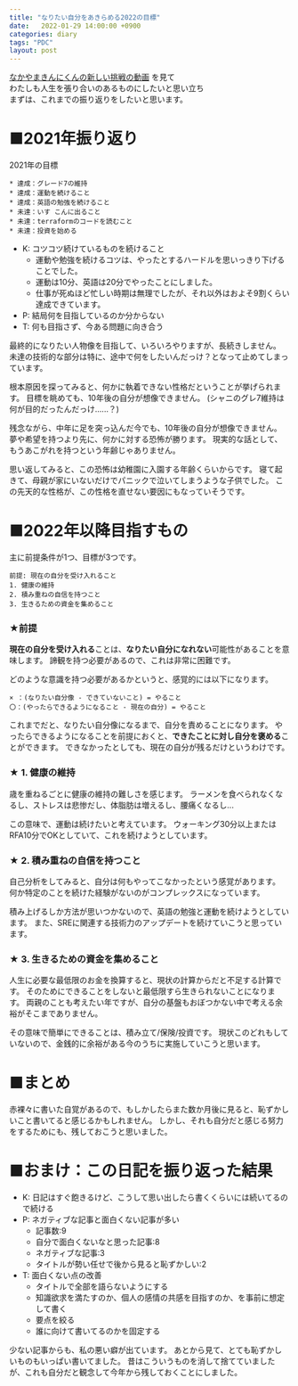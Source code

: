 ```yaml
---
title: "なりたい自分をあきらめる2022の目標"
date:   2022-01-29 14:00:00 +0900
categories: diary
tags: "PDC"
layout: post
---
```


[なかやまきんにくんの新しい挑戦の動画](https://youtu.be/uNEoreaEOAU) を見て  
わたしも人生を張り合いのあるものにしたいと思い立ち  
まずは、これまでの振り返りをしたいと思います。

# ■2021年振り返り

2021年の目標

```
* 達成：グレード7の維持
* 達成：運動を続けること
* 達成：英語の勉強を続けること
* 未達：いす こんに出ること
* 未達：terraformのコードを読むこと
* 未達：投資を始める
```

* K: コツコツ続けているものを続けること
  * 運動や勉強を続けるコツは、やったとするハードルを思いっきり下げることでした。
  * 運動は10分、英語は20分でやったことにしました。
  * 仕事が死ぬほど忙しい時期は無理でしたが、それ以外はおよそ9割くらい達成できています。
* P: 結局何を目指しているのか分からない
* T: 何も目指さず、今ある問題に向き合う

最終的になりたい人物像を目指して、いろいろやりますが、長続きしません。
未達の技術的な部分は特に、途中で何をしたいんだっけ？となって止めてしまっています。  

根本原因を探ってみると、何かに執着できない性格だということが挙げられます。
目標を眺めても、10年後の自分が想像できません。
(シャニのグレ7維持は何が目的だったんだっけ......？)  

残念ながら、中年に足を突っ込んだ今でも、10年後の自分が想像できません。
夢や希望を持つより先に、何かに対する恐怖が勝ります。
現実的な話として、もうあこがれを持つという年齢じゃありません。  

思い返してみると、この恐怖は幼稚園に入園する年齢くらいからです。
寝て起きて、母親が家にいないだけでパニックで泣いてしまうような子供でした。
この先天的な性格が、この性格を直せない要因にもなっていそうです。  

# ■2022年以降目指すもの

主に前提条件が1つ、目標が3つです。

```
前提: 現在の自分を受け入れること
1. 健康の維持
2. 積み重ねの自信を持つこと
3. 生きるための資金を集めること
```

### ★前提

**現在の自分を受け入れる**ことは、**なりたい自分になれない**可能性があることを意味します。
諦観を持つ必要があるので、これは非常に困難です。  

どのような意識を持つ必要があるかというと、感覚的には以下になります。

```
× ：(なりたい自分像 - できていないこと) = やること
〇：(やったらできるようになること - 現在の自分) = やること
```

これまでだと、なりたい自分像になるまで、自分を責めることになります。
やったらできるようになることを前提におくと、**できたことに対し自分を褒める**ことができます。
できなかったとしても、現在の自分が残るだけというわけです。  

### ★ 1. 健康の維持

歳を重ねるごとに健康の維持の難しさを感じます。
ラーメンを食べられなくなるし、ストレスは悲惨だし、体脂肪は増えるし、腰痛くなるし...  

この意味で、運動は続けたいと考えています。
ウォーキング30分以上またはRFA10分でOKとしていて、これを続けようとしています。

### ★ 2. 積み重ねの自信を持つこと

自己分析をしてみると、自分は何もやってこなかったという感覚があります。
何か特定のことを続けた経験がないのがコンプレックスになっています。

積み上げるしか方法が思いつかないので、英語の勉強と運動を続けようとしています。
また、SREに関連する技術力のアップデートを続けていこうと思っています。

### ★ 3. 生きるための資金を集めること

人生に必要な最低限のお金を換算すると、現状の計算からだと不足する計算です。
そのためにできることをしないと最低限すら生きられないことになります。
両親のことも考えたい年ですが、自分の基盤もおぼつかない中で考える余裕がそこまでありません。

その意味で簡単にできることは、積み立て/保険/投資です。
現状このどれもしていないので、金銭的に余裕がある今のうちに実施していこうと思います。

# ■まとめ

赤裸々に書いた自覚があるので、もしかしたらまた数か月後に見ると、恥ずかしいこと書いてると感じるかもしれません。
しかし、それも自分だと感じる努力をするためにも、残しておこうと思いました。

# ■おまけ：この日記を振り返った結果

* K: 日記はすぐ飽きるけど、こうして思い出したら書くくらいには続いてるので続ける
* P: ネガティブな記事と面白くない記事が多い
  * 記事数:9
  * 自分で面白くないなと思った記事:8
  * ネガティブな記事:3
  * タイトルが勢い任せで後から見ると恥ずかしい:2
* T: 面白くない点の改善
  * タイトルで全部を語らないようにする
  * 知識欲求を満たすのか、個人の感情の共感を目指すのか、を事前に想定して書く
  * 要点を絞る
  * 誰に向けて書いてるのかを固定する


少ない記事からも、私の悪い癖が出ています。
あとから見て、とても恥ずかしいものもいっぱい書いてました。
昔はこういうものを消して捨てていましたが、これも自分だと観念して今年から残しておくことにしました。  

